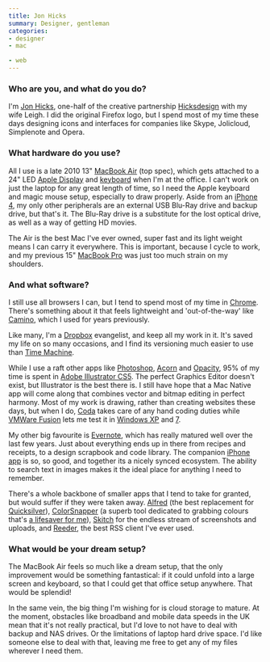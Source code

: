 ```yaml
---
title: Jon Hicks
summary: Designer, gentleman
categories:
- designer
- mac

- web
---
```


### Who are you, and what do you do?

I'm [Jon Hicks](http://www.hicksdesign.co.uk/journal/ "Jon Hicks' weblog on Hicksdesign."), one-half of the creative partnership [Hicksdesign](http://www.hicksdesign.co.uk/ "The Hicksdesign website.") with my wife Leigh. I did the original Firefox logo, but I spend most of my time these days designing icons and interfaces for companies like Skype, Jolicloud, Simplenote and Opera.

### What hardware do you use?

All I use is a late 2010 13" [MacBook Air][macbook-air] (top spec), which gets attached to a 24" LED [Apple Display][cinema-display] and [keyboard][] when I'm at the office. I can't work on just the laptop for any great length of time, so I need the Apple keyboard and magic mouse setup, especially to draw properly. Aside from an [iPhone 4][iphone-4], my only other peripherals are an external USB Blu-Ray drive and backup drive, but that's it. The Blu-Ray drive is a substitute for the lost optical drive, as well as a way of getting HD movies.

The Air is the best Mac I've ever owned, super fast and its light weight means I can carry it everywhere. This is important, because I cycle to work, and my previous 15" [MacBook Pro][macbook-pro] was just too much strain on my shoulders.

### And what software?

I still use all browsers I can, but I tend to spend most of my time in [Chrome][]. There's something about it that feels lightweight and 'out-of-the-way' like [Camino][], which I used for years previously.

Like many, I'm a [Dropbox][] evangelist, and keep all my work in it. It's saved my life on so many occasions, and I find its versioning much easier to use than [Time Machine][time-machine].

While I use a raft other apps like [Photoshop][], [Acorn][] and [Opacity][], 95% of my time is spent in [Adobe Illustrator CS5][illustrator]. The perfect Graphics Editor doesn't exist, but Illustrator is the best there is. I still have hope that a Mac Native app will come along that combines vector and bitmap editing in perfect harmony. Most of my work is drawing, rather than creating websites these days, but when I do, [Coda][] takes care of any hand coding duties while [VMWare Fusion][vmware-fusion] lets me test it in [Windows XP][windows-xp] and [7][windows-7].

My other big favourite is [Evernote][evernote-mac], which has really matured well over the last few years. Just about everything ends up in there from recipes and receipts, to a design scrapbook and code library. The companion [iPhone app][evernote-ios] is so, so good, and together its a nicely synced ecosystem. The ability to search text in images makes it the ideal place for anything I need to remember.

There's a whole backbone of smaller apps that I tend to take for granted, but would suffer if they were taken away. [Alfred][] (the best replacement for [Quicksilver][]), [ColorSnapper][] (a superb tool dedicated to grabbing colours that's [a lifesaver for me]( http://hicksdesign.co.uk/journal/how-to-survive-as-a-colourblind-designer "Jon's post on being a colour-blind designer.")), [Skitch][] for the endless stream of screenshots and uploads, and [Reeder][], the best RSS client I've ever used.

### What would be your dream setup?

The MacBook Air feels so much like a dream setup, that the only improvement would be something fantastical: if it could unfold into a large screen and keyboard, so that I could get that office setup anywhere. That would be splendid!

In the same vein, the big thing I'm wishing for is cloud storage to mature. At the moment, obstacles like broadband and mobile data speeds in the UK mean that it's not really practical, but I'd love to not have to deal with backup and NAS drives. Or the limitations of laptop hard drive space. I'd like someone else to deal with that, leaving me free to get any of my files wherever I need them.

[cinema-display]: https://en.wikipedia.org/wiki/Apple_Cinema_Display "An LCD display."
[iphone-4]: https://en.wikipedia.org/wiki/IPhone_4 "A smartphone."
[keyboard]: https://www.apple.com/keyboard/ "The keyboard."
[macbook-air]: https://www.apple.com/macbook-air/ "A very thin laptop."
[macbook-pro]: https://www.apple.com/macbook-pro/ "A laptop."
[acorn]: https://flyingmeat.com/acorn/ "An image editor for the Mac."
[alfred]: https://www.alfredapp.com/ "A launcher app for the Mac."
[camino]: http://caminobrowser.org/ "An alternative Mac browser based on Gecko."
[chrome]: https://www.google.com/intl/en/chrome/browser/ "A WebKit-based browser, where each tab runs in its own thread."
[coda]: https://panic.com/coda/ "A single-window HTML/web tool for the Mac."
[colorsnapper]: https://colorsnapper.com/ "A colour picker for the Mac."
[dropbox]: https://www.dropbox.com/ "Online syncing and storage."
[evernote-ios]: https://itunes.apple.com/us/app/evernote/id281796108 "An iPhone client for the Evernote web service."
[evernote-mac]: https://evernote.com/ "A Mac client for the note/image service."
[illustrator]: https://www.adobe.com/products/illustrator.html "A vector graphics editor."
[opacity]: http://likethought.com/opacity/ "A vector drawing program for the Mac."
[photoshop]: https://www.adobe.com/products/photoshop.html "A bitmap image editor."
[quicksilver]: https://qsapp.com/ "A data manipulator and launcher for the Mac."
[reeder]: http://madeatgloria.com/brewery/silvio/reeder "A feed client for the Mac."
[skitch]: https://evernote.com/skitch/ "An always-on image editor for the Mac."
[time-machine]: https://en.wikipedia.org/wiki/Time_Machine_(Mac_OS) "Backup software for the masses, included with Mac OS X 10.5."
[vmware-fusion]: https://www.vmware.com/products/fusion.html "A PC emulator for the Mac."
[windows-7]: https://en.wikipedia.org/wiki/Windows_7 "An operating system."
[windows-xp]: https://en.wikipedia.org/wiki/Windows_XP "An operating system for x86 computers."
